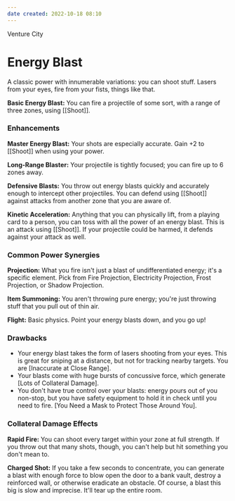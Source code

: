 ```yaml
---
date created: 2022-10-18 08:10
---
```


Venture City

# Energy Blast

A classic power with innumerable variations: you can shoot stuff. Lasers from your eyes, fire from your fists, things like that.

**Basic Energy Blast:** You can fire a projectile of some sort, with a range of three zones, using [[Shoot]].

### Enhancements

**Master Energy Blast:** Your shots are especially accurate. Gain +2 to [[Shoot]] when using your power.

**Long-Range Blaster:** Your projectile is tightly focused; you can fire up to 6 zones away.

**Defensive Blasts:** You throw out energy blasts quickly and accurately enough to intercept other projectiles. You can defend using [[Shoot]] against attacks from another zone that you are aware of.

**Kinetic Acceleration:** Anything that you can physically lift, from a playing card to a person, you can toss with all the power of an energy blast. This is an attack using [[Shoot]]. If your projectile could be harmed, it defends against your attack as well.

### Common Power Synergies

**Projection:** What you fire isn't just a blast of undifferentiated energy; it's a specific element. Pick from Fire Projection, Electricity Projection, Frost Projection, or Shadow Projection.

**Item Summoning:** You aren't throwing pure energy; you're just throwing stuff that you pull out of thin air.

**Flight:** Basic physics. Point your energy blasts down, and you go up!

### Drawbacks

- Your energy blast takes the form of lasers shooting from your eyes. This is great for sniping at a distance, but not for tracking nearby targets. You are [Inaccurate at Close Range].
- Your blasts come with huge bursts of concussive force, which generate [Lots of Collateral Damage].
- You don't have true control over your blasts: energy pours out of you non-stop, but you have safety equipment to hold it in check until you need to fire. [You Need a Mask to Protect Those Around You].

### Collateral Damage Effects

**Rapid Fire:** You can shoot every target within your zone at full strength. If you throw out that many shots, though, you can't help but hit something you don't mean to.

**Charged Shot:** If you take a few seconds to concentrate, you can generate a blast with enough force to blow open the door to a bank vault, destroy a reinforced wall, or otherwise eradicate an obstacle. Of course, a blast this big is slow and imprecise. It'll tear up the entire room.

